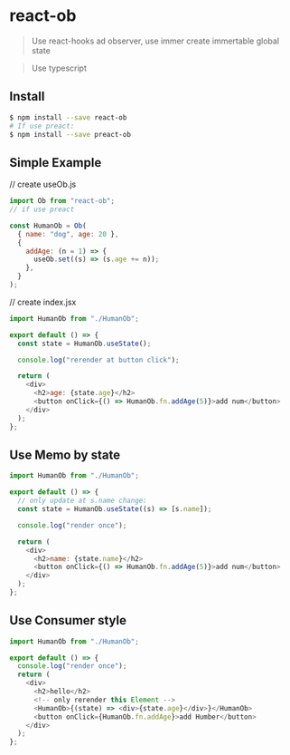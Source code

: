 # react-ob

> Use react-hooks ad observer, use immer create immertable global state

> Use typescript

## Install

```sh
$ npm install --save react-ob
# If use preact:
$ npm install --save preact-ob
```

## Simple Example

// create useOb.js

```js
import Ob from "react-ob";
// if use preact

const HumanOb = Ob(
  { name: "dog", age: 20 },
  {
    addAge: (n = 1) => {
      useOb.set((s) => (s.age += n));
    },
  }
);
```

// create index.jsx

```js
import HumanOb from "./HumanOb";

export default () => {
  const state = HumanOb.useState();

  console.log("rerender at button click");

  return (
    <div>
      <h2>age: {state.age}</h2>
      <button onClick={() => HumanOb.fn.addAge(5)}>add num</button>
    </div>
  );
};
```

## Use Memo by state

```js
import HumanOb from "./HumanOb";

export default () => {
  // only update at s.name change:
  const state = HumanOb.useState((s) => [s.name]);

  console.log("render once");

  return (
    <div>
      <h2>name: {state.name}</h2>
      <button onClick={() => HumanOb.fn.addAge(5)}>add num</button>
    </div>
  );
};
```

## Use Consumer style

```js
import HumanOb from "./HumanOb";

export default () => {
  console.log("render once");
  return (
    <div>
      <h2>hello</h2>
      <!-- only rerender this Element -->
      <HumanOb>{(state) => <div>{state.age}</div>}</HumanOb>
      <button onClick={HumanOb.fn.addAge}>add Humber</button>
    </div>
  );
};
```
